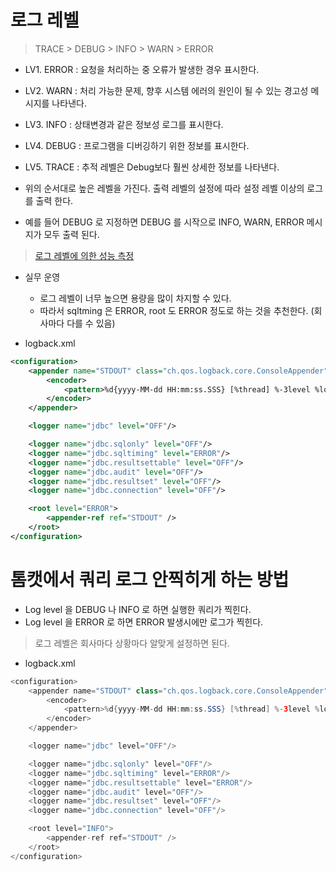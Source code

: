 # 로그 레벨

> TRACE  >  DEBUG  >  INFO  >  WARN  >  ERROR

- LV1. ERROR : 요청을 처리하는 중 오류가 발생한 경우 표시한다.
- LV2. WARN  : 처리 가능한 문제, 향후 시스템 에러의 원인이 될 수 있는 경고성 메시지를 나타낸다.
- LV3. INFO  : 상태변경과 같은 정보성 로그를 표시한다.
- LV4. DEBUG : 프로그램을 디버깅하기 위한 정보를 표시한다. 
- LV5. TRACE : 추적 레벨은 Debug보다 훨씬 상세한 정보를 나타낸다. 

- 위의 순서대로 높은 레벨을 가진다. 출력 레벨의 설정에 따라 설정 레벨 이상의 로그를 출력 한다.
- 예를 들어 DEBUG 로 지정하면 DEBUG 를 시작으로 INFO, WARN, ERROR 메시지가 모두 출력 된다.

> [로그 레벨에 의한 성능 측정](http://agritsa.blogspot.com/2019/01/log4j.html)

- 실무 운영
  - 로그 레벨이 너무 높으면 용량을 많이 차지할 수 있다.
  - 따라서 sqltming 은 ERROR, root 도 ERROR 정도로 하는 것을 추천한다. (회사마다 다를 수 있음)

- logback.xml

```xml
<configuration>
    <appender name="STDOUT" class="ch.qos.logback.core.ConsoleAppender">
        <encoder>
            <pattern>%d{yyyy-MM-dd HH:mm:ss.SSS} [%thread] %-3level %logger{5} - %msg %n</pattern>
        </encoder>
    </appender>

    <logger name="jdbc" level="OFF"/>

    <logger name="jdbc.sqlonly" level="OFF"/>
    <logger name="jdbc.sqltiming" level="ERROR"/>
    <logger name="jdbc.resultsettable" level="OFF"/>
    <logger name="jdbc.audit" level="OFF"/>
    <logger name="jdbc.resultset" level="OFF"/>
    <logger name="jdbc.connection" level="OFF"/>

    <root level="ERROR">
        <appender-ref ref="STDOUT" />
    </root>
</configuration>
```

# 톰캣에서 쿼리 로그 안찍히게 하는 방법

- Log level 을 DEBUG 나 INFO 로 하면 실행한 쿼리가 찍힌다.
- Log level 을 ERROR 로 하면 ERROR 발생시에만 로그가 찍힌다.

> 로그 레벨은 회사마다 상황마다 알맞게 설정하면 된다.

- logback.xml

```java
<configuration>
    <appender name="STDOUT" class="ch.qos.logback.core.ConsoleAppender">
        <encoder>
            <pattern>%d{yyyy-MM-dd HH:mm:ss.SSS} [%thread] %-3level %logger{5} - %msg %n</pattern>
        </encoder>
    </appender>

    <logger name="jdbc" level="OFF"/>

    <logger name="jdbc.sqlonly" level="OFF"/>
    <logger name="jdbc.sqltiming" level="ERROR"/>
    <logger name="jdbc.resultsettable" level="ERROR"/>
    <logger name="jdbc.audit" level="OFF"/>
    <logger name="jdbc.resultset" level="OFF"/>
    <logger name="jdbc.connection" level="OFF"/>

    <root level="INFO">
        <appender-ref ref="STDOUT" />
    </root>
</configuration>
```
